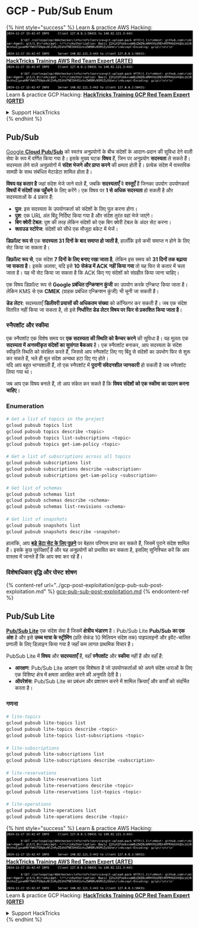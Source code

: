 # GCP - Pub/Sub Enum

{% hint style="success" %}
Learn & practice AWS Hacking:<img src="../../../.gitbook/assets/image (1).png" alt="" data-size="line">[**HackTricks Training AWS Red Team Expert (ARTE)**](https://training.hacktricks.xyz/courses/arte)<img src="../../../.gitbook/assets/image (1).png" alt="" data-size="line">\
Learn & practice GCP Hacking: <img src="../../../.gitbook/assets/image (2).png" alt="" data-size="line">[**HackTricks Training GCP Red Team Expert (GRTE)**<img src="../../../.gitbook/assets/image (2).png" alt="" data-size="line">](https://training.hacktricks.xyz/courses/grte)

<details>

<summary>Support HackTricks</summary>

* Check the [**subscription plans**](https://github.com/sponsors/carlospolop)!
* **Join the** 💬 [**Discord group**](https://discord.gg/hRep4RUj7f) or the [**telegram group**](https://t.me/peass) or **follow** us on **Twitter** 🐦 [**@hacktricks\_live**](https://twitter.com/hacktricks\_live)**.**
* **Share hacking tricks by submitting PRs to the** [**HackTricks**](https://github.com/carlospolop/hacktricks) and [**HackTricks Cloud**](https://github.com/carlospolop/hacktricks-cloud) github repos.

</details>
{% endhint %}

## Pub/Sub <a href="#reviewing-cloud-pubsub" id="reviewing-cloud-pubsub"></a>

[Google **Cloud Pub/Sub**](https://cloud.google.com/pubsub/) को स्वतंत्र अनुप्रयोगों के बीच संदेशों के आदान-प्रदान की सुविधा देने वाली सेवा के रूप में वर्णित किया गया है। इसके मुख्य घटक **विषय** हैं, जिन पर अनुप्रयोग **सदस्यता** ले सकते हैं। सदस्यता लेने वाले अनुप्रयोगों में **संदेश भेजने और प्राप्त करने** की क्षमता होती है। प्रत्येक संदेश में वास्तविक सामग्री के साथ संबंधित मेटाडेटा शामिल होता है।

**विषय वह कतार है** जहां संदेश भेजे जाने वाले हैं, जबकि **सदस्यताएँ** वे **वस्तुएँ** हैं जिनका उपयोग उपयोगकर्ता **विषयों में संदेशों तक पहुँचने** के लिए करेंगे। एक विषय पर **1 से अधिक सदस्यता** हो सकती है और सदस्यताओं के 4 प्रकार हैं:

* **पुल**: इस सदस्यता के उपयोगकर्ता को संदेशों के लिए पुल करना होगा।
* **पुश**: एक URL अंत बिंदु निर्दिष्ट किया गया है और संदेश तुरंत वहां भेजे जाएंगे।
* **बिग क्वेरी टेबल**: पुश की तरह लेकिन संदेशों को एक बिग क्वेरी टेबल के अंदर सेट करना।
* **क्लाउड स्टोरेज**: संदेशों को सीधे एक मौजूदा बकेट में भेजें।

**डिफ़ॉल्ट रूप से** एक **सदस्यता 31 दिनों के बाद समाप्त हो जाती है**, हालाँकि इसे कभी समाप्त न होने के लिए सेट किया जा सकता है।

**डिफ़ॉल्ट रूप से**, एक संदेश **7 दिनों के लिए बनाए रखा जाता है**, लेकिन इस समय को **31 दिनों तक बढ़ाया जा सकता है**। इसके अलावा, यदि इसे **10 सेकंड में ACK नहीं किया गया** तो यह फिर से कतार में चला जाता है। यह भी सेट किया जा सकता है कि ACK किए गए संदेशों को संग्रहीत किया जाना चाहिए।

एक विषय डिफ़ॉल्ट रूप से **Google प्रबंधित एन्क्रिप्शन कुंजी** का उपयोग करके एन्क्रिप्ट किया जाता है। लेकिन KMS से एक **CMEK** (ग्राहक प्रबंधित एन्क्रिप्शन कुंजी) भी चुनी जा सकती है।

**डेड लेटर**: सदस्यताएँ **डिलीवरी प्रयासों की अधिकतम संख्या** को कॉन्फ़िगर कर सकती हैं। जब एक संदेश वितरित नहीं किया जा सकता है, तो इसे **निर्धारित डेड लेटर विषय पर फिर से प्रकाशित किया जाता है**।

### स्नैपशॉट और स्कीमा

एक स्नैपशॉट एक विशेष समय पर **एक सदस्यता की स्थिति को कैप्चर करने** की सुविधा है। यह मूलतः एक **सदस्यता में अनस्वीकृत संदेशों का सुसंगत बैकअप** है। एक स्नैपशॉट बनाकर, आप सदस्यता के संदेश स्वीकृति स्थिति को संरक्षित करते हैं, जिससे आप स्नैपशॉट लिए गए बिंदु से संदेशों का उपभोग फिर से शुरू कर सकते हैं, भले ही मूल संदेश अन्यथा हटा दिए गए होते।\
यदि आप बहुत भाग्यशाली हैं, तो एक स्नैपशॉट में **पुरानी संवेदनशील जानकारी** हो सकती है जब स्नैपशॉट लिया गया था।

जब आप एक विषय बनाते हैं, तो आप संकेत कर सकते हैं कि **विषय संदेशों को एक स्कीमा का पालन करना चाहिए**।

### Enumeration
```bash
# Get a list of topics in the project
gcloud pubsub topics list
gcloud pubsub topics describe <topic>
gcloud pubsub topics list-subscriptions <topic>
gcloud pubsub topics get-iam-policy <topic>

# Get a list of subscriptions across all topics
gcloud pubsub subscriptions list
gcloud pubsub subscriptions describe <subscription>
gcloud pubsub subscriptions get-iam-policy <subscription>

# Get list of schemas
gcloud pubsub schemas list
gcloud pubsub schemas describe <schema>
gcloud pubsub schemas list-revisions <schema>

# Get list of snapshots
gcloud pubsub snapshots list
gcloud pubsub snapshots describe <snapshot>
```
हालांकि, आप [**बड़े डेटा सेट के लिए पूछने**](https://cloud.google.com/pubsub/docs/replay-overview) पर बेहतर परिणाम प्राप्त कर सकते हैं, जिसमें पुराने संदेश शामिल हैं। इसके कुछ पूर्वापेक्षाएँ हैं और यह अनुप्रयोगों को प्रभावित कर सकता है, इसलिए सुनिश्चित करें कि आप वास्तव में जानते हैं कि आप क्या कर रहे हैं।

### विशेषाधिकार वृद्धि और पोस्ट शोषण

{% content-ref url="../gcp-post-exploitation/gcp-pub-sub-post-exploitation.md" %}
[gcp-pub-sub-post-exploitation.md](../gcp-post-exploitation/gcp-pub-sub-post-exploitation.md)
{% endcontent-ref %}

## Pub/Sub Lite

[**Pub/Sub Lite**](https://cloud.google.com/pubsub/docs/choosing-pubsub-or-lite) एक संदेश सेवा है जिसमें **क्षेत्रीय भंडारण** है। Pub/Sub Lite **Pub/Sub का एक अंश** है और इसे **उच्च मात्रा के स्ट्रीमिंग** (प्रति सेकंड 10 मिलियन संदेश तक) पाइपलाइनों और इवेंट-चालित प्रणाली के लिए डिज़ाइन किया गया है जहाँ कम लागत प्राथमिक विचार है।

PubSub Lite में **विषय** और **सदस्यताएँ** हैं, वहाँ **स्नैपशॉट** और **स्कीमा** नहीं हैं और वहाँ हैं:

* **आरक्षण**: Pub/Sub Lite आरक्षण एक विशेषता है जो उपयोगकर्ताओं को अपने संदेश धाराओं के लिए एक विशिष्ट क्षेत्र में क्षमता आरक्षित करने की अनुमति देती है।
* **ऑपरेशंस**: Pub/Sub Lite का प्रबंधन और प्रशासन करने में शामिल क्रियाएँ और कार्यों को संदर्भित करता है।

### गणना
```bash
# lite-topics
gcloud pubsub lite-topics list
gcloud pubsub lite-topics describe <topic>
gcloud pubsub lite-topics list-subscriptions <topic>

# lite-subscriptions
gcloud pubsub lite-subscriptions list
gcloud pubsub lite-subscriptions describe <subscription>

# lite-reservations
gcloud pubsub lite-reservations list
gcloud pubsub lite-reservations describe <topic>
gcloud pubsub lite-reservations list-topics <topic>

# lite-operations
gcloud pubsub lite-operations list
gcloud pubsub lite-operations describe <topic>
```
{% hint style="success" %}
Learn & practice AWS Hacking:<img src="../../../.gitbook/assets/image (1).png" alt="" data-size="line">[**HackTricks Training AWS Red Team Expert (ARTE)**](https://training.hacktricks.xyz/courses/arte)<img src="../../../.gitbook/assets/image (1).png" alt="" data-size="line">\
Learn & practice GCP Hacking: <img src="../../../.gitbook/assets/image (2).png" alt="" data-size="line">[**HackTricks Training GCP Red Team Expert (GRTE)**<img src="../../../.gitbook/assets/image (2).png" alt="" data-size="line">](https://training.hacktricks.xyz/courses/grte)

<details>

<summary>Support HackTricks</summary>

* Check the [**subscription plans**](https://github.com/sponsors/carlospolop)!
* **Join the** 💬 [**Discord group**](https://discord.gg/hRep4RUj7f) or the [**telegram group**](https://t.me/peass) or **follow** us on **Twitter** 🐦 [**@hacktricks\_live**](https://twitter.com/hacktricks\_live)**.**
* **हैकिंग ट्रिक्स साझा करें PRs को** [**HackTricks**](https://github.com/carlospolop/hacktricks) **और** [**HackTricks Cloud**](https://github.com/carlospolop/hacktricks-cloud) **गिटहब रिपोजिटरी में सबमिट करके।**

</details>
{% endhint %}
